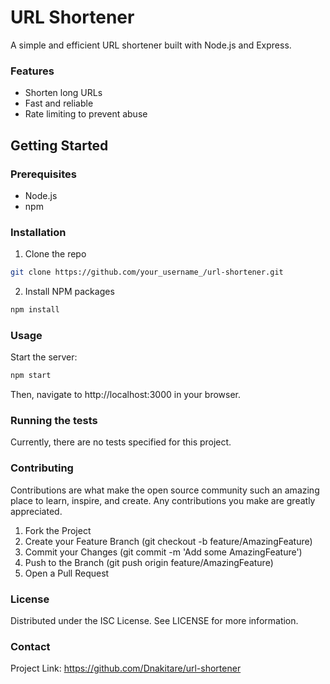 # URL Shortener

A simple and efficient URL shortener built with Node.js and Express.

### Features

- Shorten long URLs
- Fast and reliable
- Rate limiting to prevent abuse

## Getting Started

### Prerequisites
- Node.js
- npm

### Installation

1. Clone the repo
  ```sh 
  git clone https://github.com/your_username_/url-shortener.git
  ```
  
2. Install NPM packages
  ```sh 
  npm install
  ```

### Usage   
Start the server:
```sh
npm start
```
Then, navigate to http://localhost:3000 in your browser.

### Running the tests
Currently, there are no tests specified for this project.

### Contributing
Contributions are what make the open source community such an amazing place to learn, inspire, and create. Any contributions you make are greatly appreciated.

1. Fork the Project
2. Create your Feature Branch (git checkout -b feature/AmazingFeature)
3. Commit your Changes (git commit -m 'Add some AmazingFeature')
4. Push to the Branch (git push origin feature/AmazingFeature)
5. Open a Pull Request

### License
Distributed under the ISC License. See LICENSE for more information.

### Contact
Project Link: https://github.com/Dnakitare/url-shortener